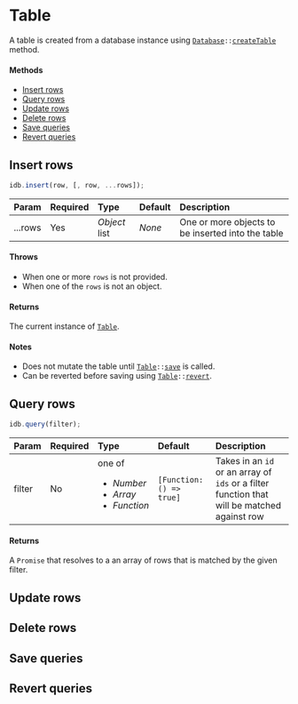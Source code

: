 # Table

A table is created from a database instance using [`Database`](./database.md)`::`[`createTable`](./database.md#create-table) method.

#### Methods

 - [Insert rows](#insert-rows)
 - [Query rows](#query-rows)
 - [Update rows](#update-rows)
 - [Delete rows](#delete-rows)
 - [Save queries](#save-queries)
 - [Revert queries](#revert-queries)
 
## Insert rows

```js
idb.insert(row, [, row, ...rows]);
```

| Param | Required | Type | Default | Description |
|:---|:---|:---|:---|:---|
| ...rows | Yes | _Object_ list | _None_ | One or more objects to be inserted into the table |

#### Throws

 - When one or more `rows` is not provided.
 - When one of the `rows` is not an object.
    
#### Returns

The current instance of [`Table`](#).

#### Notes
 - Does not mutate the table until [`Table`](#)`::`[`save`](#save-queries) is called.
 - Can be reverted before saving using [`Table`](#)`::`[`revert`](#revert-queries).

## Query rows

```js
idb.query(filter);
```

| Param | Required | Type | Default | Description |
|:---|:---|:---|:---|:---|
| filter | No | one of _<ul><li>Number</li><li>Array<Number></li><li>Function</li></ul>_ | `[Function: () => true]` | Takes in an `id` or an array of `ids` or a filter function that will be matched against row |
    
#### Returns

A `Promise` that resolves to a an array of rows that is matched by the given filter.
 
## Update rows
## Delete rows
## Save queries
## Revert queries
